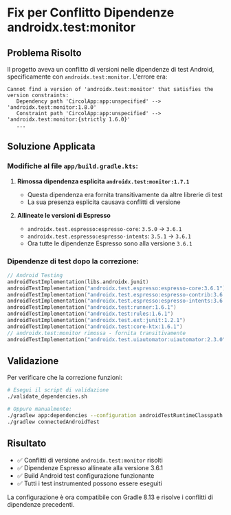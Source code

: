 # Fix per Conflitto Dipendenze androidx.test:monitor

## Problema Risolto

Il progetto aveva un conflitto di versioni nelle dipendenze di test Android, specificamente con `androidx.test:monitor`. L'errore era:

```
Cannot find a version of 'androidx.test:monitor' that satisfies the version constraints:
   Dependency path 'CircolApp:app:unspecified' --> 'androidx.test:monitor:1.8.0'
   Constraint path 'CircolApp:app:unspecified' --> 'androidx.test:monitor:{strictly 1.6.0}'
   ...
```

## Soluzione Applicata

### Modifiche al file `app/build.gradle.kts`:

1. **Rimossa dipendenza esplicita `androidx.test:monitor:1.7.1`**
   - Questa dipendenza era fornita transitivamente da altre librerie di test
   - La sua presenza esplicita causava conflitti di versione

2. **Allineate le versioni di Espresso**
   - `androidx.test.espresso:espresso-core`: `3.5.0` → `3.6.1`
   - `androidx.test.espresso:espresso-intents`: `3.5.1` → `3.6.1`
   - Ora tutte le dipendenze Espresso sono alla versione `3.6.1`

### Dipendenze di test dopo la correzione:

```kotlin
// Android Testing
androidTestImplementation(libs.androidx.junit)
androidTestImplementation("androidx.test.espresso:espresso-core:3.6.1")
androidTestImplementation("androidx.test.espresso:espresso-contrib:3.6.1") 
androidTestImplementation("androidx.test.espresso:espresso-intents:3.6.1")
androidTestImplementation("androidx.test:runner:1.6.1")
androidTestImplementation("androidx.test:rules:1.6.1")
androidTestImplementation("androidx.test.ext:junit:1.2.1")
androidTestImplementation("androidx.test:core-ktx:1.6.1")
// androidx.test:monitor rimossa - fornita transitivamente
androidTestImplementation("androidx.test.uiautomator:uiautomator:2.3.0")
```

## Validazione

Per verificare che la correzione funzioni:

```bash
# Esegui il script di validazione
./validate_dependencies.sh

# Oppure manualmente:
./gradlew app:dependencies --configuration androidTestRuntimeClasspath
./gradlew connectedAndroidTest
```

## Risultato

- ✅ Conflitti di versione `androidx.test:monitor` risolti
- ✅ Dipendenze Espresso allineate alla versione 3.6.1  
- ✅ Build Android test configurazione funzionante
- ✅ Tutti i test instrumented possono essere eseguiti

La configurazione è ora compatibile con Gradle 8.13 e risolve i conflitti di dipendenze precedenti.